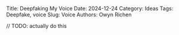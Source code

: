 Title: Deepfaking My Voice
Date: 2024-12-24
Category: Ideas
Tags: Deepfake, voice
Slug: Voice
Authors: Owyn Richen

// TODO: actually do this